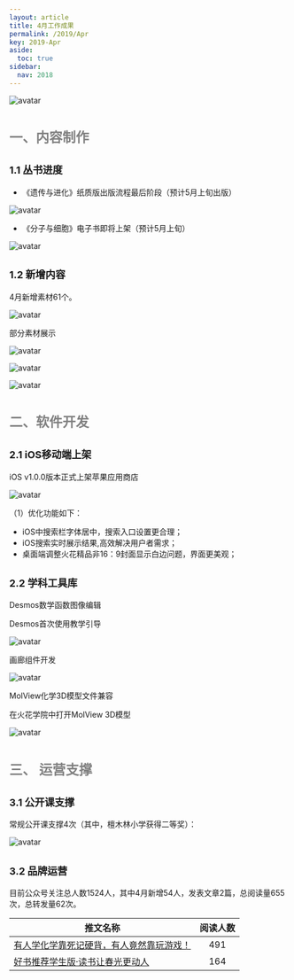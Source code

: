 ```yaml
---
layout: article
title: 4月工作成果
permalink: /2019/Apr
key: 2019-Apr
aside:
  toc: true
sidebar:
  nav: 2018
---
```


<bro/><bro/>

![avatar](images/20190401.png)

# <font size="5" color="gray">一、内容制作</font>

## <font size="4" >1.1 丛书进度</font>

- 《遗传与进化》纸质版出版流程最后阶段（预计5月上旬出版）

![avatar](images/2019040101.png)

- 《分子与细胞》电子书即将上架（预计5月上旬）

![avatar](images/2019040102.png)

## <font size="4" >1.2 新增内容</font>

4月新增素材61个。

![avatar](images/2019040103.png)

部分素材展示

![avatar](images/2019040104.png)

![avatar](images/2019040105.png)

![avatar](images/2019040106.png)

# <font size="5" color="gray">二、软件开发</font>

## <font size="4" >2.1 iOS移动端上架</font>

iOS v1.0.0版本正式上架苹果应用商店

![avatar](images/2019040201.png)

（1）优化功能如下：

- iOS中搜索栏字体居中，搜索入口设置更合理；  
- iOS搜索实时展示结果,高效解决用户者需求；
- 桌面端调整火花精品非16：9封面显示白边问题，界面更美观；

## <font size="4" >2.2 学科工具库</font>

Desmos数学函数图像编辑

Desmos首次使用教学引导

![avatar](images/2019040202.png)

画廊组件开发

![avatar](images/2019040203.png)

MolView化学3D模型文件兼容

在火花学院中打开MolView 3D模型

![avatar](images/2019040204.png)

# <font size="5" color="gray">三、	运营支撑</font>

## <font size="4" >3.1 公开课支撑</font>

常规公开课支撑4次（其中，檀木林小学获得二等奖）：

![avatar](images/2019040301.png)

## <font size="4" >3.2 品牌运营</font>

目前公众号关注总人数1524人，其中4月新增54人，发表文章2篇，总阅读量655次，总转发量62次。

| 推文名称 |  阅读人数  | 
|-------------|:------:|
[有人学化学靠死记硬背，有人竟然靠玩游戏！](https://mp.weixin.qq.com/s/guJqRlB9odES4qrCqnZ85g)|	491|
|[好书推荐学生版·读书让春光更动人](https://mp.weixin.qq.com/s/NNo064J-EtpXxvhEqB2xDA)|	164|

